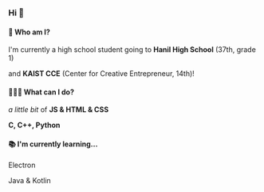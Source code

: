 ### Hi 👋

#### 👀 Who am I?
I'm currently a high school student going to **Hanil High School** (37th, grade 1) 

and **KAIST CCE** (Center for Creative Entrepreneur, 14th)!

#### 🧑🏻‍💻 What can I do?
*a little bit* of **JS & HTML & CSS**

**C, C++, Python**

#### 📚 I'm currently learning...
Electron

Java & Kotlin





<!--
**jonghyunii/jonghyunii** is a ✨ _special_ ✨ repository because its `README.md` (this file) appears on your GitHub profile.

Here are some ideas to get you started:

- 🔭 I’m currently working on ...
- 🌱 I’m currently learning ...
- 👯 I’m looking to collaborate on ...
- 🤔 I’m looking for help with ...
- 💬 Ask me about ...
- 📫 How to reach me: ...
- 😄 Pronouns: ...
- ⚡ Fun fact: ...
-->
